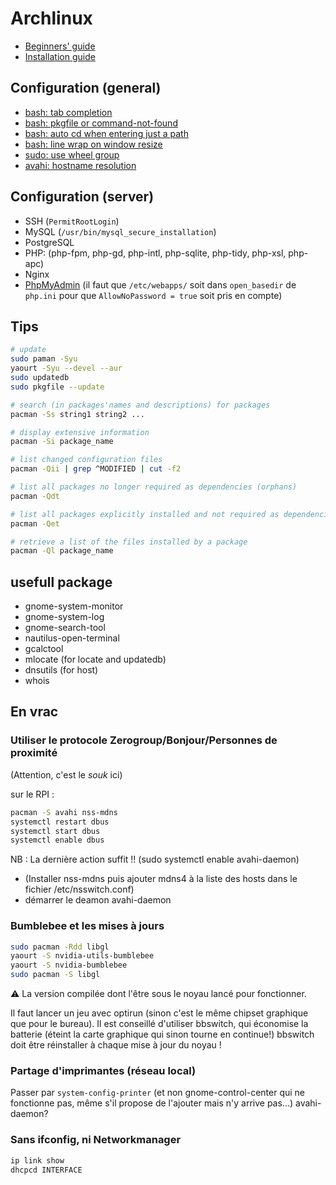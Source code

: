 # Archlinux

* [Beginners' guide](https://wiki.archlinux.org/index.php/beginners%27_guide)
* [Installation guide](https://wiki.archlinux.org/index.php/Installation_guide)

## Configuration (general)

* [bash: tab completion](https://wiki.archlinux.org/index.php/Bash_completion#Tab_completion)
* [bash: pkgfile or command-not-found](https://wiki.archlinux.org/index.php/bash#Command-not-found_.28AUR.29)
* [bash: auto cd when entering just a path](https://wiki.archlinux.org/index.php/bash#Auto_.22cd.22_when_entering_just_a_path)
* [bash: line wrap on window resize](https://wiki.archlinux.org/index.php/bash#Line_wrap_on_window_resize)
* [sudo: use wheel group](https://wiki.archlinux.org/index.php/sudo)
* [avahi: hostname resolution](https://wiki.archlinux.org/index.php/Avahi#Hostname_resolution)

## Configuration (server)

* SSH (`PermitRootLogin`)
* MySQL (`/usr/bin/mysql_secure_installation`)
* PostgreSQL
* PHP: (php-fpm, php-gd, php-intl, php-sqlite, php-tidy, php-xsl, php-apc)
* Nginx
* [PhpMyAdmin](https://wiki.archlinux.org/index.php/PhpMyAdmin#Nginx_Configuration) (il faut que `/etc/webapps/` soit dans `open_basedir` de `php.ini` pour que `AllowNoPassword = true` soit pris en compte)

## Tips

```bash
# update
sudo paman -Syu
yaourt -Syu --devel --aur
sudo updatedb
sudo pkgfile --update

# search (in packages'names and descriptions) for packages
pacman -Ss string1 string2 ...

# display extensive information
pacman -Si package_name

# list changed configuration files
pacman -Qii | grep ^MODIFIED | cut -f2

# list all packages no longer required as dependencies (orphans)
pacman -Qdt

# list all packages explicitly installed and not required as dependencies
pacman -Qet

# retrieve a list of the files installed by a package
pacman -Ql package_name
```

## usefull package

* gnome-system-monitor
* gnome-system-log
* gnome-search-tool
* nautilus-open-terminal
* gcalctool
* mlocate (for locate and updatedb)
* dnsutils (for host)
* whois

## En vrac

### Utiliser le protocole Zerogroup/Bonjour/Personnes de proximité

(Attention, c'est le *souk* ici)

sur le RPI :
```bash
pacman -S avahi nss-mdns
systemctl restart dbus
systemctl start dbus
systemctl enable dbus
```

NB : La dernière action suffit !! (sudo systemctl enable avahi-daemon)
* (Installer nss-mdns puis ajouter mdns4 à la liste des hosts dans le fichier /etc/nsswitch.conf)
* démarrer le deamon avahi-daemon

### Bumblebee et les mises à jours

```bash
sudo pacman -Rdd libgl
yaourt -S nvidia-utils-bumblebee
yaourt -S nvidia-bumblebee
sudo pacman -S libgl
```

⚠ La version compilée dont l'être sous le noyau lancé pour fonctionner.

Il faut lancer un jeu avec optirun (sinon c'est le même chipset graphique que pour le bureau).
Il est conseillé d'utiliser bbswitch, qui économise la batterie (éteint la carte graphique qui sinon tourne en continue!)
bbswitch doit être réinstaller à chaque mise à jour du noyau !

### Partage d'imprimantes (réseau local)

Passer par `system-config-printer`
(et non gnome-control-center qui ne fonctionne pas, même s'il propose de l'ajouter mais n'y arrive pas...)
avahi-daemon?

### Sans ifconfig, ni Networkmanager

```bash
ip link show
dhcpcd INTERFACE
```
